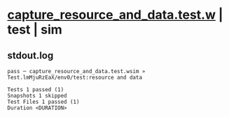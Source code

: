 # [capture_resource_and_data.test.w](../../../../../examples/tests/valid/capture_resource_and_data.test.w) | test | sim

## stdout.log
```log
pass ─ capture_resource_and_data.test.wsim » Test.lmMjuRzEaX/env0/test:resource and data

Tests 1 passed (1)
Snapshots 1 skipped
Test Files 1 passed (1)
Duration <DURATION>
```

